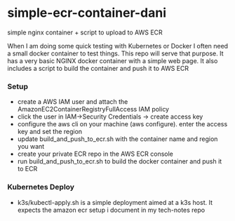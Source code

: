 # simple-ecr-container-dani
simple nginx container + script to upload to AWS ECR

When I am doing some quick testing with Kubernetes or Docker I often need a small docker container to test things. This repo will serve that purpose. It has a very basic NGINX docker container with a simple web page. It also includes a script to build the container and push it to AWS ECR

### Setup
- create a AWS IAM user and attach the AmazonEC2ContainerRegistryFullAccess IAM policy
- click the user in IAM->Security Credentials -> create access key
- configure the aws cli on your machine (aws configure). enter the access key and set the region
- update build_and_push_to_ecr.sh with the container name and region you want
- create your private ECR repo in the AWS ECR console
- run build_and_push_to_ecr.sh to build the docker container and push it to ECR

### Kubernetes Deploy
- k3s/kubectl-apply.sh is a simple deployment aimed at a k3s host. It expects the amazon ecr setup i document in my tech-notes repo
